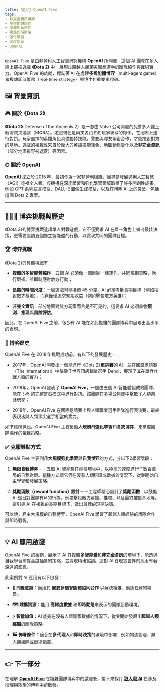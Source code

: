 ```yaml
---
title: 🏆🧙‍♂🥷 OpenAI Five 
tags: 
- 非完全資訊博弈 
- 多智能體博弈 
- 團體對抗博弈 
- 複雜即時策略
- 強化學習 
- 深度學習 
- OpenAI
---
```

`OpenAI Five` 是由非營利人工智慧研究機構 **OpenAI** 所開發，這個 AI 團隊在多人線上競技遊戲 **《Dota 2》** 中，展現出超越人類頂尖職業選手的團隊協作與戰術實力。OpenAI Five 的成就，標誌著 AI 在處理**多智能體博弈**（multi-agent game）和複雜即時策略（real-time strategy）環境中的重要里程碑。

## 🖼️ 背景資訊

### 🎮 關於《Dota 2》

**《Dota 2》**（Defense of the Ancients 2）是一款由 Valve 公司開發的免費多人線上戰術競技遊戲（MOBA）。遊戲特色是兩支各由五名玩家組成的隊伍，在地圖上進行對抗。玩家選擇的英雄角色具備獨特技能，需要與隊友緊密合作，才能摧毀對方的基地。遊戲的複雜性來自於龐大的英雄技能組合、地圖動態變化以及**非完全資訊**（部分地圖視野被遮蔽）等因素。

### ⌬ 關於 OpenAI

**OpenAI** 成立於 2015 年，最初作為一家非營利組織，目標是發展通用人工智慧（AGI）造福全人類。該機構在深度學習和強化學習領域取得了許多開創性成果，例如 GPT 系列語言模型、DALL-E 圖像生成模型，以及在博弈 AI 上的突破，包括這個 Dota 2 專案。

---

## 🧙‍♂🥷 博弈挑戰與歷史

《Dota 2》的博弈挑戰遠超單人對戰遊戲，它不僅要求 AI 在單一角色上做出最佳決策，更需要協調五個獨立智能體的行動，以實現共同的團隊目標。

### 🏆 博弈挑戰

《Dota 2》的具體挑戰有：

- **複雜的多智能體協作**：五個 AI 必須像一個團隊一樣運作，共同規劃策略、執行戰術，並即時應對敵方行動；
    
- **長期的時間尺度**：一局遊戲可能持續 45 分鐘，AI 必須考量長期目標（例如摧毀敵方基地），而非僅僅追求短期收益（例如擊殺敵方英雄）；
    
- **非完全資訊**：部分地圖對雙方玩家而言是不可見的，這要求 AI 必須學會**預測**、**推理**與**風險評估**。
    

因此，在 OpenAI Five 之前，很少有 AI 能在如此複雜的團隊博弈中展現出高水平的表現。

### 📜 博弈歷史

OpenAI Five 在 2018 年挑戰成功前，有以下的發展歷史：

- 2017年，OpenAI 開發出一個能進行《Dota 2》**單挑賽**的 AI，並在國際邀請賽（The International）中擊敗了世界頂級職業選手 Dendi，展現了其在單兵作戰方面的實力；
    
- 2018年，OpenAI 發表了 **OpenAI Five**，一個由五個 AI 智能體組成的團隊，能在 5v5 的完整遊戲模式中進行對抗。該團隊在多場公開賽中擊敗了人類業餘玩家；
    
- 2018年，OpenAI Five 在國際邀請賽上與人類職業選手團隊進行表演賽，最終表現出與人類頂尖選手相當的實力。
    

如下段所詳述，OpenAI Five 主要透過**大規模的強化學習**和**自我博弈**，來掌握團隊協作的複雜策略。

### ✅ 克服難點方式

OpenAI Five 主要利用**大規模強化學習**與**自我博弈**的方式，分以下2學習階段：

1. **無限自我博弈**－－五個 AI 智能體在虛擬環境中，以極高的速度進行了數百萬局的自我對戰。這種方式讓它們在沒有人類棋譜或數據的情況下，從零開始自主學習和發展策略。
    
2. **獎勵函數（reward function）設計**－－工程師精心設計了**獎勵函數**，以鼓勵 AI 做出對團隊有利的行為，例如擊殺敵方英雄、推塔、以及最終摧毀基地等。這引導 AI 在複雜的長期目標下，做出最佳的短期決策。
    

可以說，經由大規模的自我博弈，OpenAI Five 學習了超越人類經驗的團隊合作與即時戰術。

---

## 💡 AI 應用啟發

OpenAI Five 的案例，展示了 AI 在複雜**多智能體**和**非完全資訊**的環境下，能透過自我學習掌握高度抽象的策略，並實現精確協調。這對 AI 在現實世界的應用有著深遠的影響。

此案例對 AI 應用有以下啟發：

- **🎯 問題意識**：適用於 **需要多個智能體協同合作** 以解決複雜、動態任務的場景。
    
- **🗺️ 建構資源**：能用 **高維度數據** 和**即時動態**來表示的團隊互動環境。
    
- **⚡ 智能加值**：AI 能夠在沒有人類專家數據的情況下，從零開始發展出**超越人類經驗**的團隊策略。
    
- **🏭 佈署條件**：適合在**多代理人**和**即時決策**的環境中部署，例如物流管理、無人機編隊或戰術指揮。
    

---

## 👉 下一部分

在理解 **[OpenAI Five](07-05-openai_five.zh-hant.md)** 在複雜團隊博弈中的啟發後，接下來探討 **[狼人殺 AI](07-06-werewolf_ai.zh-hant.md)** 在涉及推理與欺騙的博弈中的啟發。